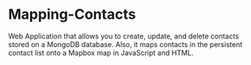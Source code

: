 # Mapping-Contacts
Web Application that allows you to create, update, and delete contacts stored on a MongoDB database. Also, it maps contacts in the persistent contact list onto a Mapbox map in JavaScript and HTML.
